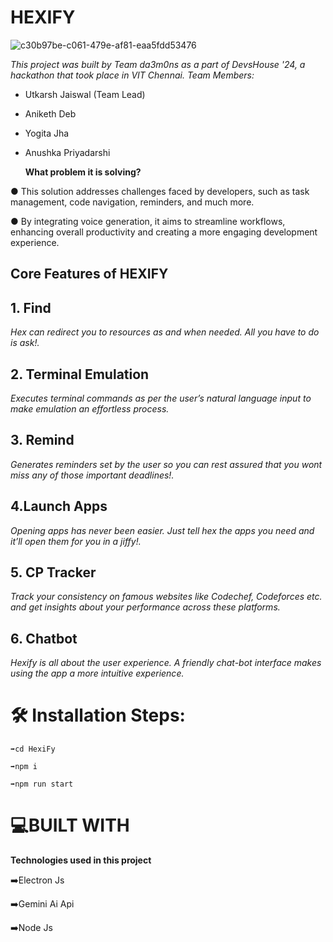   # **HEXIFY**
  
  
  ![c30b97be-c061-479e-af81-eaa5fdd53476](https://github.com/AnikethDeb2004/HexiFy/assets/137791848/53183a28-8661-4777-b5cb-df4918e7a588)


*This project was built by Team da3m0ns as a part of DevsHouse '24, a hackathon that took place in VIT Chennai.*
*Team Members:* 
- Utkarsh Jaiswal (Team Lead)
- Aniketh Deb
- Yogita Jha
- Anushka Priyadarshi






  **What problem it is solving?**


● This solution addresses challenges faced by
developers, such as task management, code
navigation, reminders, and much more.


● By integrating voice generation, it aims to
streamline workflows, enhancing overall
productivity and creating a more engaging
development experience.





## Core Features of HEXIFY

 ## **1. Find**

 _Hex can redirect you to resources as and when
needed. All you have to do is ask!._

 ## **2.  Terminal Emulation**

_Executes terminal commands as per the user’s
natural language input to make emulation an
effortless process._



 ## **3. Remind**


_Generates reminders set by the user so you can
rest assured that you wont miss any of those
important deadlines!._


 ## **4.Launch Apps**


_Opening apps has never been easier. Just tell hex
the apps you need and it’ll open them for you in
a jiffy!._


 ## **5. CP Tracker**


_Track your consistency on famous websites like
Codechef, Codeforces etc. and get insights about
your performance across these platforms._


 ## **6. Chatbot**


_Hexify is all about the user experience. A
friendly chat-bot interface makes using the app a
more intuitive experience._



  # 🛠 Installation Steps:


    ➡️cd HexiFy

    ➡️npm i

    ➡️npm run start
  



   # 💻BUILT WITH


   **Technologies used in this project**


   ➡️Electron Js


   
   ➡️Gemini Ai Api


   
   ➡️Node Js
   
